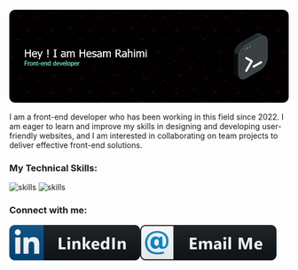 ![Header](./github-header.png)

<p align="start">I am a front-end developer who has been working in this field since 2022. I am eager to learn and improve my skills in designing and developing user-friendly websites, and I am interested in collaborating on team projects to deliver effective front-end solutions.</p>

<h3 align="left">My Technical Skills:</h3>
  <img alt="skills" src="https://skillicons.dev/icons?i=js,react,nextjs,ts,redux,tailwind,bootstrap" />
  <img alt="skills" src="https://skillicons.dev/icons?i=vite,css,html,git,github,postman,vscode" />

<h3 align="left">Connect with me:</h3>
<p align="left" style="display: flex; align-items:center">
  
<a href="https://www.linkedin.com/in/hesam-rahimi" target="_blank" >
  <img align="center" src="https://github.com/MikeCodesDotNET/ColoredBadges/blob/master/svg/social/linkedin.svg" alt="linkedin"/>
</a>
  
<a href="mailto:hesam82rhm@gmail.com" target="_blank" >
  <img align="center" src="https://github.com/MikeCodesDotNET/ColoredBadges/blob/master/svg/social/email_me.svg" alt="email"/>
</a>
